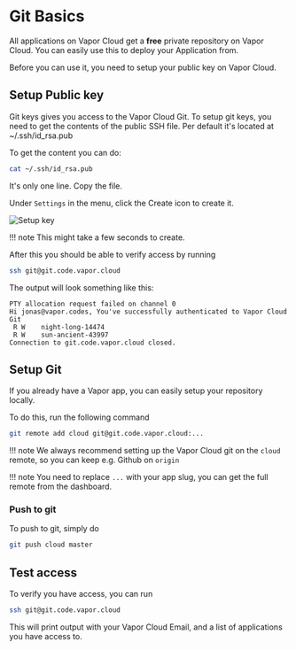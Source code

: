 # Git Basics

All applications on Vapor Cloud get a **free** private repository on Vapor Cloud.
You can easily use this to deploy your Application from.

Before you can use it, you need to setup your public key on Vapor Cloud.

## Setup Public key

Git keys gives you access to the Vapor Cloud Git. To setup git keys, you need to get the contents of the public SSH file.
Per default it's located at ~/.ssh/id_rsa.pub

To get the content you can do:

```bash
cat ~/.ssh/id_rsa.pub
```

It's only one line. Copy the file.

Under `Settings` in the menu, click the Create icon to create it.

![Setup key](https://user-images.githubusercontent.com/2535140/46766331-fbdbe400-cce1-11e8-9bd9-8e1818005f68.png)

!!! note
    This might take a few seconds to create.

After this you should be able to verify access by running

```bash
ssh git@git.code.vapor.cloud
```

The output will look something like this:

```
PTY allocation request failed on channel 0
Hi jonas@vapor.codes, You've successfully authenticated to Vapor Cloud Git
 R W	night-long-14474
 R W	sun-ancient-43997
Connection to git.code.vapor.cloud closed.
```

## Setup Git

If you already have a Vapor app, you can easily setup your repository locally.

To do this, run the following command

```bash
git remote add cloud git@git.code.vapor.cloud:...
```

!!! note
    We always recommend setting up the Vapor Cloud git on the `cloud` remote, so you can keep e.g. Github on `origin`

!!! note
    You need to replace `...` with your app slug, you can get the full remote from the dashboard.

### Push to git

To push to git, simply do

```bash
git push cloud master
```

## Test access

To verify you have access, you can run

```bash
ssh git@git.code.vapor.cloud
```

This will print output with your Vapor Cloud Email, and a list of applications you have access to.

